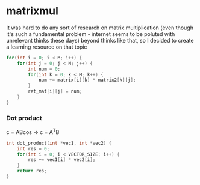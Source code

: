 # matrixmul

It was hard to do any sort of research on matrix multiplication (even though it's such a fundamental problem - internet seems to be poluted with unrelevant thinks these days) beyond thinks like that, so I decided to create a learning resource on that topic
```C
for(int i = 0; i < M; i++) {
    for(int j = 0; j < N; j++) {
        int num = 0;
        for(int k = 0; k < M; k++) {
            num += matrix[i][k] * matrix2[k][j];
        }
        ret_mat[i][j] = num;
    }
}
```

### Dot product
c = ABcos => c = A<sup>T</sup>B
```C
int dot_product(int *vec1, int *vec2) {
	int res = 0;
	for(int i = 0; i < VECTOR_SIZE; i++) {
		res += vec1[i] * vec2[i];
	}
	return res;
}
```
